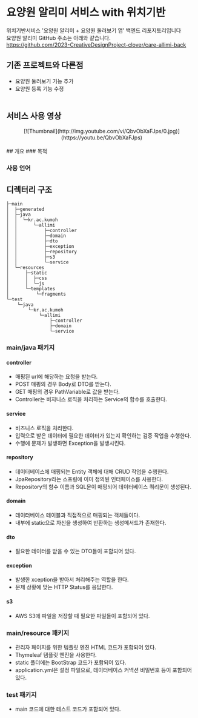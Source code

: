 # 요양원 알리미 서비스 with 위치기반

위치기반서비스 '요양원 알리미 + 요양원 둘러보기 앱' 백엔드 리포지토리입니다<br/>
요양원 알리미 GitHub 주소는 아래와 같습니다.<br/>
https://github.com/2023-CreativeDesignProject-clover/care-allimi-back <br/>

## 기존 프로젝트와 다른점
- 요양원 둘러보기 기능 추가
- 요양원 등록 기능 수정
<br/><br/>


## 서비스 사용 영상
<div align="center">
[![Thumbnail](http://img.youtube.com/vi/QbvObXaFJps/0.jpg)](https://youtu.be/QbvObXaFJps)
</div>

<br/>
## 개요
### 목적


### 사용 언어


## 디렉터리 구조
```
├─main
│  ├─generated
│  ├─java
│  │  └─kr.ac.kumoh
│  │      └─allimi
│  │          ├─controller
│  │          ├─domain
│  │          ├─dto
│  │          ├─exception
│  │          ├─repository
│  │          ├─s3
│  │          └─service
│  └─resources
│      ├─static
│      │  ├─css
│      │  └─js
│      └─templates
│          └─fragments
└─test
    └─java
        └─kr.ac.kumoh
            └─allimi
                ├─controller
                ├─domain
                └─service
```

### main/java 패키지
#### controller
- 매핑된 url에 해당하는 요청을 받는다.
- POST 매핑의 경우 Body로 DTO를 받는다.
- GET 매핑의 경우 PathVariable로 값을 받는다.
- Controller는 비지니스 로직을 처리하는 Service의 함수를 호출한다. 

#### service
- 비즈니스 로직을 처리한다.
- 입력으로 받은 데이터에 필요한 데이터가 있는지 확인하는 검증 작업을 수행한다.
- 수행에 문제가 발생하면 Exception을 발생시킨다.

#### repository
- 데이터베이스에 매핑되는 Entity 객체에 대해 CRUD 작업을 수행한다. 
- JpaRepository라는 스프링에 이미 정의된 인터페이스를 사용한다.
- Repository의 함수 이름과 SQL문이 매핑되어 데이터베이스 쿼리문이 생성된다.

#### domain
- 데이터베이스 테이블과 직접적으로 매핑되는 객체들이다.
- 내부에 static으로 자신을 생성하여 반환하는 생성메서드가 존재한다.

#### dto
- 필요한 데이터를 받을 수 있는 DTO들이 포함되어 있다. 

#### exception
- 발생한 xception을 받아서 처리해주는 역할을 한다.
- 문제 상황에 맞는 HTTP Status를 응답한다.

#### s3
- AWS S3에 파일을 저장할 때 필요한 파일들이 포함되어 있다.

### main/resource 패키지
- 관리자 페이지를 위한 템플릿 엔진 HTML 코드가 포함되어 있다.
- Thymeleaf 템플릿 엔진을 사용한다.
- static 폴더에는 BootStrap 코드가 포함되어 있다.
- application.yml은 설정 파일으로, 데이터베이스 커넥션 비밀번호 등이 포함되어 있다.

### test 패키지
- main 코드에 대한 테스트 코드가 포함되어 있다.


